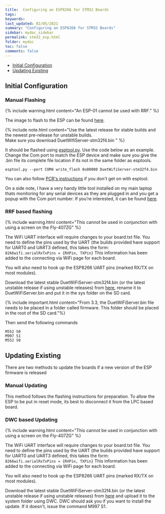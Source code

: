 ```yaml
---
title:  Configuring an ESP8266 for STM32 Boards
tags: 
keywords: 
last_updated: 02/05/2021
summary: "Configuring an ESP8266 for STM32 Boards"
sidebar: mydoc_sidebar
permalink: stm32_esp.html
folder: mydoc
toc: false
comments: false
---
```



<ul id="profileTabs" class="nav nav-tabs">
    <li class="active"><a class="noCrossRef" href="#preparing" data-toggle="tab">Initial Configuration</a></li>
    <li><a class="noCrossRef" href="#updating" data-toggle="tab">Updating Existing</a></li>
</ul>
  <div class="tab-content">
<div role="tabpanel" class="tab-pane active" id="preparing" markdown="1">

## Initial Configuration

### Manual Flashing

{% include warning.html content="An ESP-01 cannot be used with RRF." %}  

The image to flash to the ESP can be found [here](https://github.com/gloomyandy/DuetWiFiSocketServer/releases).  

{% include note.html content="Use the latest release for stable builds and the newest pre-release for unstable builds.  <br/>
Make sure you download DuetWifiServer-stm32f4.bin  " %} 

It should be flashed using [esptool.py](https://github.com/espressif/esptool). Use the code below as an example. Change the Com port to match the ESP device and make sure you give the .bin file its complete file location if its not in the same folder as esptools.

`esptool.py --port COM4 write_flash 0x00000 DuetWifiServer-stm32f4.bin`

You can also follow [PCR's instructions](https://rosspeter.org/flashing-the-webserver-on-my-rff-skr-adapterboard) if you don't get on with esptool.

On a side note, I have a very handy little tool installed on my main laptop thats monitoring for any serial devices as they are plugged in and you get a popup with the Com port number. If you’re interested, it can be found [here](https://helmpcb.com/software/serial-port-monitor).

### RRF based flashing

{% include warning.html content="This cannot be used in conjunction with using a screen on the Fly-407ZG" %} 

The WiFi UART interface will require changes to your board.txt file. You need to define the pins used by the UART (the builds provided have support for UART0 and UART3 defined, this takes the form:
`8266wifi.serialRxTxPins = {RXPin, TXPin}`
This information has been added to the connecting via WiFi page for each board.  

You will also need to hook up the ESP8266 UART pins (marked RX/TX on most modules).

Download the latest stable DuetWiFiServer-stm32f4.bin (or the latest unstable release if using unstable releases) from [here](https://github.com/gloomyandy/DuetWiFiSocketServer/releases), rename it to DuetWiFiServer.bin and put it in the sys folder on the SD card.

{% include important.html content="From 3.3, the DuetWiFiServer.bin file needs to be placed in a folder called firmware. This folder should be placed in the root of the SD card."%}  

Then send the following commands  
```
M552 S0
M997 S1
M552 S0
```

</div>

<div role="tabpanel" class="tab-pane" id="updating" markdown="1">

## Updating Existing

There are two methods to update the boards if a new version of the ESP firmware is released

### Manual Updating

This method follows the flashing instructions for preparation. To allow the ESP to be put in reset mode, its best to disconnect it from the LPC based board.

### DWC based Updating

{% include warning.html content="This cannot be used in conjunction with using a screen on the Fly-407ZG" %} 

The WiFi UART interface will require changes to your board.txt file. You need to define the pins used by the UART (the builds provided have support for UART0 and UART3 defined, this takes the form:
`8266wifi.serialRxTxPins = {RXPin, TXPin}`
This information has been added to the connecting via WiFi page for each board.  

You will also need to hook up the ESP8266 UART pins (marked RX/TX on most modules).

Download the latest stable DuetWiFiServer-stm32f4.bin (or the latest unstable release if using unstable releases) from [here](https://github.com/gloomyandy/DuetWiFiSocketServer/releases) and upload it to the system folder using DWC. DWC should ask you if you want to install the update. If it doesn't, issue the command M997 S1.

</div>

</div>
